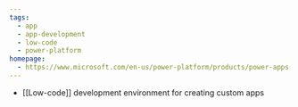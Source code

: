 ```yaml
---
tags:
  - app
  - app-development
  - low-code
  - power-platform
homepage:
  - https://www.microsoft.com/en-us/power-platform/products/power-apps
---
```

- [[Low-code]] development environment for creating custom apps
